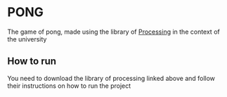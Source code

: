 # PONG

The game of pong, made using the library of [Processing](https://processing.org/reference/libraries/) in the context of the university


## How to run

You need to download the library of processing linked above and follow their instructions on how to run the project